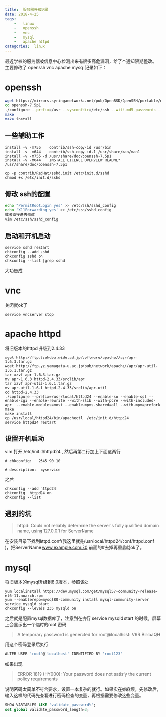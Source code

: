 ```yaml
---
title:  服务器升级记录
date: 2018-4-25 
tags:
    -   linux
    -   openssh
    -   vnc
    -   mysql
    -   apache httpd
categories:  linux
---
```

 最近学校的服务器被信息中心检测出来有很多高危漏洞，给了个通知限期整改。
 主要修改了 
 openssh
 vnc
 apache
 mysql
 记录如下：
 
 # openssh
 
 

``` bash
wget https://mirrors.syringanetworks.net/pub/OpenBSD/OpenSSH/portable/openssh-7.5p1.tar.gz
cd openssh-7.5p1 
./configure --prefix=/usr --sysconfdir=/etc/ssh --with-md5-passwords --with-pam --with-zlib --with-openssl-includes=/usr --with-privsep-path=/var/lib/sshd 
make 
make install
```
## 一些辅助工作
```
install -v -m755    contrib/ssh-copy-id /usr/bin 
install -v -m644    contrib/ssh-copy-id.1 /usr/share/man/man1 
install -v -m755 -d /usr/share/doc/openssh-7.5p1 
install -v -m644    INSTALL LICENCE OVERVIEW README* /usr/share/doc/openssh-7.5p1 

cp -p contrib/RedHat/sshd.init /etc/init.d/sshd 
chmod +x /etc/init.d/sshd 
 ```
 
## 修改 ssh的配置
``` bash
echo "PermitRootLogin yes" >> /etc/ssh/sshd_config
echo 'X11Forwarding yes' >> /etc/ssh/sshd_config 
或者直接进去修改
vim /etc/ssh/sshd_config 
```

## 启动和开机启动
 
``` 
service sshd restart
chkconfig --add sshd
chkconfig sshd on
chkconfig --list |grep sshd
``` 
 大功告成
 

# vnc   

关闭就ok了

```service vncserver stop```

# apache httpd
将旧版本的httpd 升级到2.4.33

 
```shell
wget http://ftp.tsukuba.wide.ad.jp/software/apache//apr/apr-1.6.3.tar.gz
wget http://ftp.yz.yamagata-u.ac.jp/pub/network/apache//apr/apr-util-1.6.1.tar.gz
tar xzvf apr-1.6.3.tar.gz
mv apr-1.6.3 httpd-2.4.33/srclib/apr
tar xzvf apr-util-1.6.1.tar.gz 
mv apr-util-1.6.1 httpd-2.4.33/srclib/apr-util
cd httpd-2.4.33
./configure --prefix=/usr/local/httpd24 --enable-so --enable-ssl --enable-cgi --enable-rewrite --with-zlib --with-pcre --with-included-apr  --enable-modules=most --enable-mpms-shared=all --with-mpm=prefork
make
make install
cp /usr/local/httpd24/bin/apachectl  /etc/init.d/httpd24
service httpd24 restart
```
## 设置开机启动
vim 打开 /etc/init.d/httpd24 , 然后再第二行加上下面这两行
```
# chkconfig:   2345 90 10

# description:  myservice
```
之后
```
chkconfig --add httpd24
chkconfig  httpd24 on  
chkconfig --list 
```
## 遇到的坑
> httpd: Could not reliably determine the server's fully qualified domain name, using 127.0.0.1 for ServerName

在安装目录下找到httpd.conf(我这里就是/usr/local/httpd24/conf/httpd.conf )，把ServerName www.example.com:80 前面的#去掉再重启就ok了。

 # mysql
 将旧版本的mysql升级到8.0版本，参照[该处](https://www.if-not-true-then-false.com/2010/install-mysql-on-fedora-centos-red-hat-rhel/)
 ```
 yum localinstall https://dev.mysql.com/get/mysql57-community-release-el6-11.noarch.rpm
 yum --enablerepo=mysql80-community install mysql-community-server
 service mysqld start
 chkconfig --levels 235 mysqld on
 ```
 之后就是配置mysql数据库了，注意到在执行 service mysqld start 的时候。屏幕上会显示出一个临时的root 密码 
 >A temporary password is generated for root@localhost: V9R.Blr:baQH
 
 用这个密码登录后执行
 

``` bash
ALTER USER 'root'@'localhost' IDENTIFIED BY 'root123'
```

如果出现
>ERROR 1819 (HY000): Your password does not satisfy the current policy requirements

说明密码太简单不符合要求，设置一本复杂的就行。如果实在嫌麻烦，先修改后，输入这样的代码先查看进行密码检查的变量，再根据需要修改这些变量。

``` sql
SHOW VARIABLES LIKE 'validate_password%'; 
set global validate_password_length=3;  
```


 
 
 